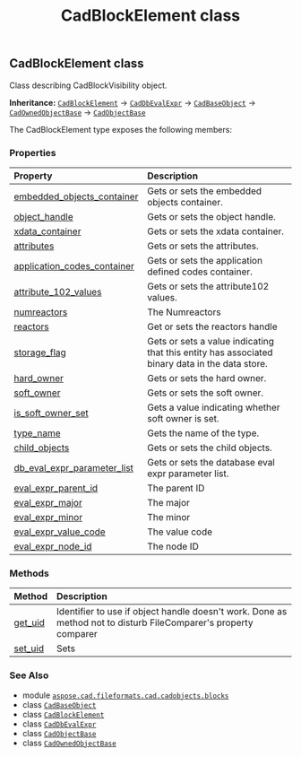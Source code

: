 ﻿---
title: CadBlockElement class
second_title: Aspose.CAD for Python via .NET API References
description: 
type: docs
weight: 80
url: /python-net/aspose.cad.fileformats.cad.cadobjects.blocks/cadblockelement/
is_root: false
---

## CadBlockElement class

Class describing CadBlockVisibility object.



**Inheritance:** [`CadBlockElement`](/cad/python-net/aspose.cad.fileformats.cad.cadobjects.blocks/cadblockelement) → 
[`CadDbEvalExpr`](/cad/python-net/aspose.cad.fileformats.cad.cadobjects/caddbevalexpr) → 
[`CadBaseObject`](/cad/python-net/aspose.cad.fileformats.cad.cadobjects/cadbaseobject) → 
[`CadOwnedObjectBase`](/cad/python-net/aspose.cad.fileformats.cad.cadobjects/cadownedobjectbase) → 
[`CadObjectBase`](/cad/python-net/aspose.cad.fileformats.cad.cadobjects/cadobjectbase)



The CadBlockElement type exposes the following members:

### Properties
| Property | Description |
| :- | :- |
| [embedded_objects_container](/cad/python-net/aspose.cad.fileformats.cad.cadobjects.blocks/cadblockelement/embedded_objects_container) | Gets or sets the embedded objects container. |
| [object_handle](/cad/python-net/aspose.cad.fileformats.cad.cadobjects.blocks/cadblockelement/object_handle) | Gets or sets the object handle. |
| [xdata_container](/cad/python-net/aspose.cad.fileformats.cad.cadobjects.blocks/cadblockelement/xdata_container) | Gets or sets the xdata container. |
| [attributes](/cad/python-net/aspose.cad.fileformats.cad.cadobjects.blocks/cadblockelement/attributes) | Gets or sets the attributes. |
| [application_codes_container](/cad/python-net/aspose.cad.fileformats.cad.cadobjects.blocks/cadblockelement/application_codes_container) | Gets or sets the application defined codes container. |
| [attribute_102_values](/cad/python-net/aspose.cad.fileformats.cad.cadobjects.blocks/cadblockelement/attribute_102_values) | Gets or sets the attribute102 values. |
| [numreactors](/cad/python-net/aspose.cad.fileformats.cad.cadobjects.blocks/cadblockelement/numreactors) | The Numreactors |
| [reactors](/cad/python-net/aspose.cad.fileformats.cad.cadobjects.blocks/cadblockelement/reactors) | Get or sets the reactors handle |
| [storage_flag](/cad/python-net/aspose.cad.fileformats.cad.cadobjects.blocks/cadblockelement/storage_flag) | Gets or sets a value indicating that this entity has associated binary data in the data store. |
| [hard_owner](/cad/python-net/aspose.cad.fileformats.cad.cadobjects.blocks/cadblockelement/hard_owner) | Gets or sets the hard owner. |
| [soft_owner](/cad/python-net/aspose.cad.fileformats.cad.cadobjects.blocks/cadblockelement/soft_owner) | Gets or sets the soft owner. |
| [is_soft_owner_set](/cad/python-net/aspose.cad.fileformats.cad.cadobjects.blocks/cadblockelement/is_soft_owner_set) | Gets a value indicating whether soft owner is set. |
| [type_name](/cad/python-net/aspose.cad.fileformats.cad.cadobjects.blocks/cadblockelement/type_name) | Gets the name of the type. |
| [child_objects](/cad/python-net/aspose.cad.fileformats.cad.cadobjects.blocks/cadblockelement/child_objects) | Gets or sets the child objects. |
| [db_eval_expr_parameter_list](/cad/python-net/aspose.cad.fileformats.cad.cadobjects.blocks/cadblockelement/db_eval_expr_parameter_list) | Gets or sets the database eval expr parameter list. |
| [eval_expr_parent_id](/cad/python-net/aspose.cad.fileformats.cad.cadobjects.blocks/cadblockelement/eval_expr_parent_id) | The parent ID |
| [eval_expr_major](/cad/python-net/aspose.cad.fileformats.cad.cadobjects.blocks/cadblockelement/eval_expr_major) | The major |
| [eval_expr_minor](/cad/python-net/aspose.cad.fileformats.cad.cadobjects.blocks/cadblockelement/eval_expr_minor) | The minor |
| [eval_expr_value_code](/cad/python-net/aspose.cad.fileformats.cad.cadobjects.blocks/cadblockelement/eval_expr_value_code) | The value code |
| [eval_expr_node_id](/cad/python-net/aspose.cad.fileformats.cad.cadobjects.blocks/cadblockelement/eval_expr_node_id) | The node ID |


### Methods
| Method | Description |
| :- | :- |
| [get_uid](/cad/python-net/aspose.cad.fileformats.cad.cadobjects.blocks/cadblockelement/get_uid/#) | Identifier to use if object handle doesn't work. Done as method not to disturb FileComparer's property comparer |
| [set_uid](/cad/python-net/aspose.cad.fileformats.cad.cadobjects.blocks/cadblockelement/set_uid/#str) | Sets |



### See Also
* module [`aspose.cad.fileformats.cad.cadobjects.blocks`](..)
* class [`CadBaseObject`](/cad/python-net/aspose.cad.fileformats.cad.cadobjects/cadbaseobject)
* class [`CadBlockElement`](/cad/python-net/aspose.cad.fileformats.cad.cadobjects.blocks/cadblockelement)
* class [`CadDbEvalExpr`](/cad/python-net/aspose.cad.fileformats.cad.cadobjects/caddbevalexpr)
* class [`CadObjectBase`](/cad/python-net/aspose.cad.fileformats.cad.cadobjects/cadobjectbase)
* class [`CadOwnedObjectBase`](/cad/python-net/aspose.cad.fileformats.cad.cadobjects/cadownedobjectbase)
